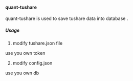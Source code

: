 #### quant-tushare

quant-tushare is used to save tushare data into database .

##### Usage

1. modify tushare.json file

use you own token

2. modify config.json

use you own db

